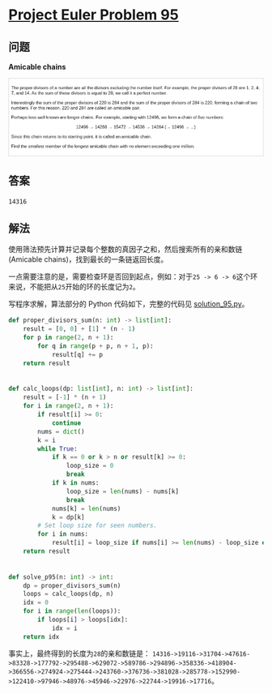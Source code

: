# [Project Euler Problem 95](https://projecteuler.net/problem=95)

## 问题

**Amicable chains**

![题目截图](../images/problem_95.png)

## 答案

`14316`

## 解法

使用筛法预先计算并记录每个整数的真因子之和，然后搜索所有的亲和数链(Amicable chains)，找到最长的一条链返回长度。

一点需要注意的是，需要检查环是否回到起点，例如：对于`25 -> 6 -> 6`这个环来说，不能把从`25`开始的环的长度记为`2`。

写程序求解，算法部分的 Python 代码如下，完整的代码见 [solution_95.py](../solutions/solution_95.py)。

```python
def proper_divisors_sum(n: int) -> list[int]:
    result = [0, 0] + [1] * (n - 1)
    for p in range(2, n + 1):
        for q in range(p + p, n + 1, p):
            result[q] += p
    return result


def calc_loops(dp: list[int], n: int) -> list[int]:
    result = [-1] * (n + 1)
    for i in range(2, n + 1):
        if result[i] >= 0:
            continue
        nums = dict()
        k = i
        while True:
            if k == 0 or k > n or result[k] >= 0:
                loop_size = 0
                break
            if k in nums:
                loop_size = len(nums) - nums[k]
                break
            nums[k] = len(nums)
            k = dp[k]
        # Set loop size for seen numbers.
        for i in nums:
            result[i] = loop_size if nums[i] >= len(nums) - loop_size else 0
    return result


def solve_p95(n: int) -> int:
    dp = proper_divisors_sum(n)
    loops = calc_loops(dp, n)
    idx = 0
    for i in range(len(loops)):
        if loops[i] > loops[idx]:
            idx = i
    return idx
```

事实上，最终得到的长度为`28`的亲和数链是：
`14316->19116->31704->47616->83328->177792->295488->629072->589786->294896->358336->418904->366556->274924->275444->243760->376736->381028->285778->152990->122410->97946->48976->45946->22976->22744->19916->17716`。
